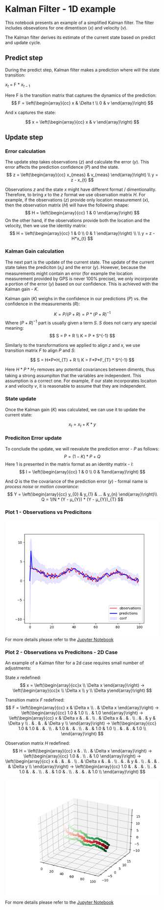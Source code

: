 # Kalman Filter - 1D example

This notebook presents an example of a simplified Kalman filter. The filter includes obsevations for one dimentison $(x)$ and velocity $(v)$.

The Kalman filter derives its estimate of the current state based on predict and update cycle. 

## Predict step

During the predict step, Kalman filter makes a prediction where will the state transition:

$x_{t}$ = F * $x_{t-1}$

Here F is the transition matrix that captures the dynamics of the prediction:
$$
F = \left(\begin{array}{cc} 
x & \Delta t \\ 
0 & v
\end{array}\right)
$$

And x captures the state:

$$
x = \left(\begin{array}{cc}
x & v
\end{array}\right)
$$

## Update step


### Error calculation

The update step takes observations $(z)$ and calculate the error $(y)$. This error affects the prediction confidence $(P)$ and the state.
$$
z = \left(\begin{array}{cc} 
x_{meas} & v_{meas}
\end{array}\right) \\
y = z - x_{t}
$$

Observations $z$ and the state $x$ might have different format / dimentionality. Therefore, to bring $x$ to the $z$ format we use observation matrix $H$. For example, if the observations $(z)$ provide only location measurement $(x$), then the observation matrix $(H)$ will have the following shape: 
$$
H = \left(\begin{array}{cc} 
1 & 0
\end{array}\right)
$$
On the other hand, if the observations provide both the location and the velocity, then we use the identity matrix: 
$$
H = \left(\begin{array}{cc} 
1 & 0 \\ 0 & 1 
\end{array}\right) \\
 \\
y = z - H*x_{t}
$$

### Kalman Gain calculation

The next part is the update of the current state. The update of the current state takes the prediciton $(x_{t})$ and the error $(y)$. However, because the measurements might contain an error (for example the location measurement provided by GPS is never 100% precise), we only incorporate a portion of the error $(y)$ based on our confidence. This is achieved with the Kalman gain - $K$.

Kalman gain $(K)$ weighs in the confidence in our predictions $(P)$ vs. the confidence in the measurements $(R)$:

$$
K = P / (P + R) = P * (P + R)^{-1}
$$
Where $(P + R)^{-1}$ part is usually given a term $S$. $S$ does not carry any special meaning:
$$
S = P + R \\
K = P * S^{-1}
$$

Similarly to the transformations we applied to align $z$ and $x$, we use transition matrix $F$ to align $P$ and $S$:

$$
S = H*P*H_{T} + R \\
K = F*P*F_{T} * S^{-1}
$$

Here $H*P*H_{T}$ removes any potential covariances between diments, thus taking a strong assumpiton that the variables are independent. This assumption is a correct one. For example, if our state incorporates locaiton $x$ and velocity $v$, it is reasonable to assume that they are independent.

### State update
Once the Kalman gain $(K)$ was calculated, we can use it to update the current state:

$$
x_{t} = x_{t} + K*y
$$

### Prediciton Error update
To conclude the update, we will reevalute the prediction error - $P$ as follows:
$$
P = (1 - K) * P + Q
$$
Here $1$ is presented in the matrix format as an identity matrix - $I$:
$$
I = \left(\begin{array}{cc} 1 & 0 \\ 0 & 1\end{array}\right)
$$

And $Q$ is the the covariance of the prediction error $(y)$ - formal name is *process noise* or *motion covariance*: 
$$
Y = \left(\begin{array}{cc} y_{0} & y_{1} & ... & y_{n} \end{array}\right)\\
Q = 1/N * (Y - µ_{Y}) * (Y - µ_{Y})_{T}
$$

### Plot 1 - Observations vs Predicitons
![Kalman Filter Predictions vs Observations](images/kalman_visualization.png)
For more details please refer to the [Jupyter Notebook](KalmanFilter1d.ipynb)


### Plot 2 - Observations vs Predicitons - 2D Case

An example of a Kalman filter for a 2d case requires small number of adjustments:

State $x$ redefined:
$$
x = \left(\begin{array}{cc}x \\ \Delta x \end{array}\right) -> \left(\begin{array}{cc}x \\ \Delta x \\ y \\ \Delta y\end{array}\right)
$$

Transition matrix $F$ redefined:
$$
F = \left(\begin{array}{cc}
x & \Delta x \\ . & \Delta x
\end{array}\right)
-> 
\left(\begin{array}{cc}
1.0 & 1.0 \\ . & 1.0
\end{array}\right)
-> 
\left(\begin{array}{cc}
x & \Delta x & . & . \\ 
. & \Delta x & . & . \\
. & . & y & \Delta y \\
. & . & . & \Delta y \\
\end{array}\right)
-> 
\left(\begin{array}{cc}
1.0 & 1.0 & . & . \\ 
. & 1.0 & . & . \\
. & . & 1.0 & 1.0 \\
. & . & . & 1.0 \\
\end{array}\right)
$$

Observation matrix $H$ redefined:
$$
H = 
\left(\begin{array}{cc}
x & . \\ . & \Delta x
\end{array}\right)
->
\left(\begin{array}{cc}
1.0 & . \\ . & 1.0
\end{array}\right)
->
\left(\begin{array}{cc}
x & . & . & . \\
. & \Delta x & . & . \\
. & . & y & . \\
. & . & . & \Delta y \\
\end{array}\right)
->
\left(\begin{array}{cc}
1.0 & . & . & . \\
. & 1.0 & . & . \\
. & . & 1.0 & . \\
. & . & . & 1.0 \\
\end{array}\right)
$$ 

![Kalman Filter Predictions vs Observations](images/kalman_visualization2d.png)

For more details please refer to the [Jupyter Notebook](KalmanFilter2d.ipynb)
